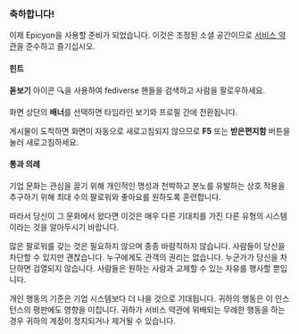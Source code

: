 ### 축하합니다!
이제 Epicyon을 사용할 준비가 되었습니다. 이것은 조정된 소셜 공간이므로 [서비스 약관](/terms)을 준수하고 즐기십시오.

#### 힌트
**돋보기** 아이콘 🔍을 사용하여 fediverse 핸들을 검색하고 사람을 팔로우하세요.

화면 상단의 **배너**를 선택하면 타임라인 보기와 프로필 간에 전환됩니다.

게시물이 도착하면 화면이 자동으로 새로고침되지 않으므로 **F5** 또는 **받은편지함** 버튼을 눌러 새로고침하세요.

#### 통과 의례
기업 문화는 관심을 끌기 위해 개인적인 명성과 천박하고 분노를 유발하는 상호 작용을 추구하기 위해 최대 수의 팔로워와 좋아요를 원하도록 훈련합니다.

따라서 당신이 그 문화에서 왔다면 이것은 매우 다른 기대치를 가진 다른 유형의 시스템이라는 것을 알아두시기 바랍니다.

많은 팔로워를 갖는 것은 필요하지 않으며 종종 바람직하지 않습니다. 사람들이 당신을 차단할 수 있지만 괜찮습니다. 누구에게도 관객의 권리는 없습니다. 누군가가 당신을 차단하면 검열되지 않습니다. 사람들은 원하는 사람과 교제할 수 있는 자유를 행사할 뿐입니다.

개인 행동의 기준은 기업 시스템보다 더 나을 것으로 기대됩니다. 귀하의 행동은 이 인스턴스의 평판에도 영향을 미칩니다. 귀하가 서비스 약관에 위배되는 무례한 행동을 하는 경우 귀하의 계정이 정지되거나 제거될 수 있습니다.
